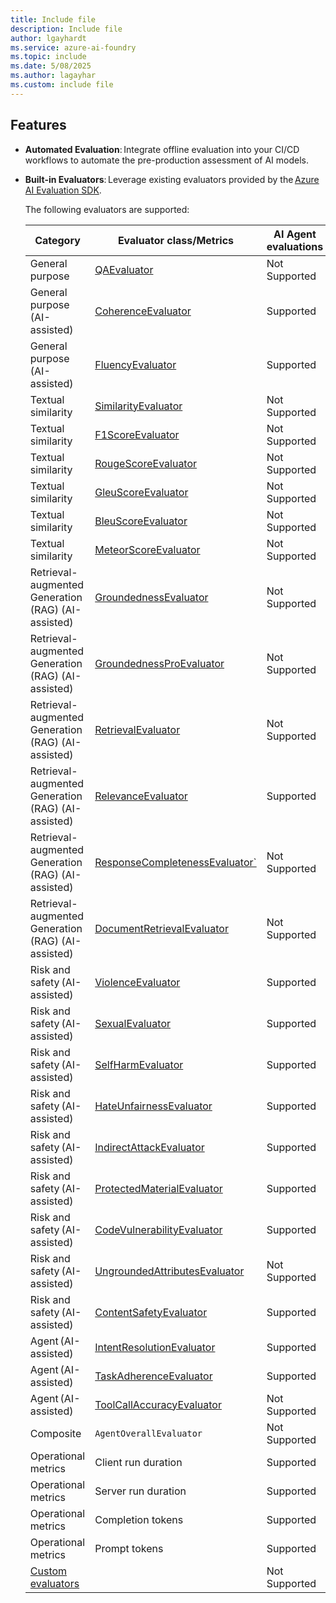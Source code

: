 ```yaml
---
title: Include file
description: Include file
author: lgayhardt
ms.service: azure-ai-foundry
ms.topic: include
ms.date: 5/08/2025
ms.author: lagayhar
ms.custom: include file
---
```


## Features

- **Automated Evaluation**: Integrate offline evaluation into your CI/CD workflows to automate the pre-production assessment of AI models.

- **Built-in Evaluators**: Leverage existing evaluators provided by the [Azure AI Evaluation SDK](../how-to/develop/evaluate-sdk.md).

    The following evaluators are supported:

    | Category | Evaluator class/Metrics | AI Agent evaluations | GenAI evaluations |
    |--|--|--|--|
    | General purpose | [QAEvaluator](../concepts/evaluation-evaluators/general-purpose-evaluators.md#question-answering-composite-evaluator)| Not Supported | Supported |
    | General purpose (AI-assisted) | [CoherenceEvaluator](../concepts/evaluation-evaluators/general-purpose-evaluators.md#coherence) | Supported | Supported |
    | General purpose (AI-assisted)| [FluencyEvaluator](../concepts/evaluation-evaluators/general-purpose-evaluators.md#fluency) | Supported | Supported |
    | Textual similarity | [SimilarityEvaluator](../concepts/evaluation-evaluators/textual-similarity-evaluators.md#similarity) | Not Supported | Supported |
    | Textual similarity | [F1ScoreEvaluator](../concepts/evaluation-evaluators/textual-similarity-evaluators.md#f1-score) | Not Supported | Supported |
    | Textual similarity | [RougeScoreEvaluator](../concepts/evaluation-evaluators/textual-similarity-evaluators.md) | Not Supported | Not Supported |
    | Textual similarity | [GleuScoreEvaluator](../concepts/evaluation-evaluators/textual-similarity-evaluators.md#gleu-score) | Not Supported | Supported |
    | Textual similarity | [BleuScoreEvaluator](../concepts/evaluation-evaluators/textual-similarity-evaluators.md#bleu-score) | Not Supported | Supported |
    | Textual similarity | [MeteorScoreEvaluator](../concepts/evaluation-evaluators/textual-similarity-evaluators.md#meteor-score) | Not Supported | Supported |
    | Retrieval-augmented Generation (RAG) (AI-assisted) | [GroundednessEvaluator](../concepts/evaluation-evaluators/rag-evaluators.md#groundedness) | Not Supported | Supported |
    | Retrieval-augmented Generation (RAG) (AI-assisted) | [GroundednessProEvaluator](../concepts/evaluation-evaluators/rag-evaluators.md#groundedness-pro) | Not Supported | Supported |
    | Retrieval-augmented Generation (RAG) (AI-assisted) | [RetrievalEvaluator](../concepts/evaluation-evaluators/rag-evaluators.md#relevance) | Not Supported | Supported |
    | Retrieval-augmented Generation (RAG) (AI-assisted) | [RelevanceEvaluator](../concepts/evaluation-evaluators/rag-evaluators.md#retrieval) | Supported | Supported |
    | Retrieval-augmented Generation (RAG) (AI-assisted) | [ResponseCompletenessEvaluator`](../concepts/evaluation-evaluators/rag-evaluators.md#response-completeness)| Not Supported | Supported |
    | Retrieval-augmented Generation (RAG) (AI-assisted) | [DocumentRetrievalEvaluator](../concepts/evaluation-evaluators/rag-evaluators.md#document-retrieval) | Not Supported | Not Supported |
    | Risk and safety (AI-assisted) | [ViolenceEvaluator](../concepts/evaluation-evaluators/risk-safety-evaluators.md#violent-content)| Supported | Supported |
    | Risk and safety (AI-assisted) | [SexualEvaluator](../concepts/evaluation-evaluators/risk-safety-evaluators.md#sexual-content) | Supported | Supported |
    | Risk and safety (AI-assisted) | [SelfHarmEvaluator](../concepts/evaluation-evaluators/risk-safety-evaluators.md#self-harm-related-content) | Supported | Supported |
    | Risk and safety (AI-assisted) | [HateUnfairnessEvaluator](../concepts/evaluation-evaluators/risk-safety-evaluators.md#hateful-and-unfair-content)| Supported | Supported |
    | Risk and safety (AI-assisted) | [IndirectAttackEvaluator](../concepts/evaluation-evaluators/risk-safety-evaluators.md#indirect-attack-jailbreak-xpia)| Supported | Supported |
    | Risk and safety (AI-assisted) | [ProtectedMaterialEvaluator](../concepts/evaluation-evaluators/risk-safety-evaluators.md#protected-material-content) | Supported | Supported |
    | Risk and safety (AI-assisted)| [CodeVulnerabilityEvaluator](../concepts/evaluation-evaluators/risk-safety-evaluators.md#code-vulnerability) | Supported | Supported |
    | Risk and safety (AI-assisted)| [UngroundedAttributesEvaluator](../concepts/evaluation-evaluators/risk-safety-evaluators.md##ungrounded-attributes) | Not Supported | Supported |
    | Risk and safety (AI-assisted) | [ContentSafetyEvaluator](../concepts/evaluation-evaluators/risk-safety-evaluators.md#content-safety-composite-evaluator) | Supported | Supported |
    | Agent (AI-assisted) | [IntentResolutionEvaluator](../concepts/evaluation-evaluators/agent-evaluators.md#intent-resolution)| Supported | Supported |
    | Agent (AI-assisted)| [TaskAdherenceEvaluator](../concepts/evaluation-evaluators/agent-evaluators.md#task-adherence) | Supported | Supported |
    | Agent (AI-assisted) | [ToolCallAccuracyEvaluator](/concepts/evaluation-evaluators/agent-evaluators.md#tool-call-accuracy) | Not Supported | Not Supported |
    | Composite | `AgentOverallEvaluator` | Not Supported | Not Supported |
    | Operational metrics | Client run duration | Supported | Not Supported |
    | Operational metrics | Server run duration | Supported | Not Supported |
    | Operational metrics | Completion tokens | Supported | Not Supported |
    | Operational metrics | Prompt tokens | Supported | Not Supported |
    | [Custom evaluators](../concepts/evaluation-evaluators/custom-evaluators.md) |  | Not Supported | Not Supported |
